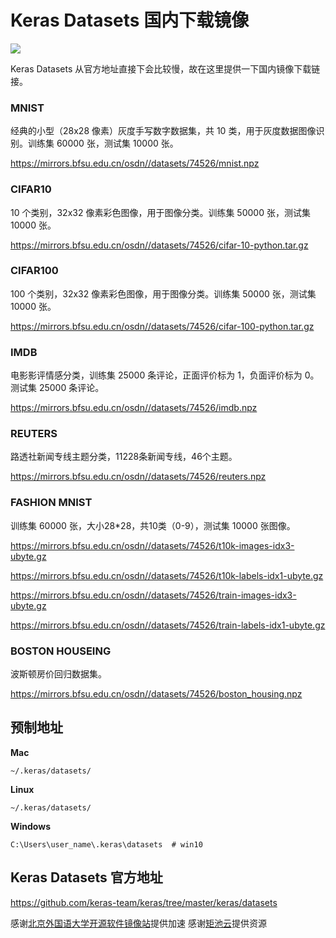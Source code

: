 # Keras Datasets 国内下载镜像

![](https://keras.io/img/logo-small.png)

Keras Datasets 从官方地址直接下会比较慢，故在这里提供一下国内镜像下载链接。

### MNIST

经典的小型（28x28 像素）灰度手写数字数据集，共 10 类，用于灰度数据图像识别。训练集 60000 张，测试集 10000 张。

https://mirrors.bfsu.edu.cn/osdn//datasets/74526/mnist.npz

### CIFAR10

10 个类别，32x32 像素彩色图像，用于图像分类。训练集 50000 张，测试集 10000 张。

https://mirrors.bfsu.edu.cn/osdn//datasets/74526/cifar-10-python.tar.gz

### CIFAR100

100 个类别，32x32 像素彩色图像，用于图像分类。训练集 50000 张，测试集 10000 张。

https://mirrors.bfsu.edu.cn/osdn//datasets/74526/cifar-100-python.tar.gz

### IMDB

电影影评情感分类，训练集 25000 条评论，正面评价标为 1，负面评价标为 0。测试集 25000 条评论。

https://mirrors.bfsu.edu.cn/osdn//datasets/74526/imdb.npz

### REUTERS

路透社新闻专线主题分类，11228条新闻专线，46个主题。

https://mirrors.bfsu.edu.cn/osdn//datasets/74526/reuters.npz

### FASHION MNIST

训练集 60000 张，大小28*28，共10类（0-9），测试集 10000 张图像。

https://mirrors.bfsu.edu.cn/osdn//datasets/74526/t10k-images-idx3-ubyte.gz

https://mirrors.bfsu.edu.cn/osdn//datasets/74526/t10k-labels-idx1-ubyte.gz

https://mirrors.bfsu.edu.cn/osdn//datasets/74526/train-images-idx3-ubyte.gz

https://mirrors.bfsu.edu.cn/osdn//datasets/74526/train-labels-idx1-ubyte.gz

### BOSTON HOUSEING

波斯顿房价回归数据集。

https://mirrors.bfsu.edu.cn/osdn//datasets/74526/boston_housing.npz

## 预制地址

**Mac**

```
~/.keras/datasets/
```

**Linux**

```
~/.keras/datasets/
```

**Windows**

```
C:\Users\user_name\.keras\datasets  # win10
```

## Keras Datasets 官方地址

https://github.com/keras-team/keras/tree/master/keras/datasets

感谢[北京外国语大学开源软件镜像站](https://mirrors.bfsu.edu.cn/)提供加速
感谢[矩池云](https://matpool.com/)提供资源
